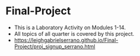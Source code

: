 # Final-Project
- This is a Laboratory Activity on Modules 1-14.
- All topics of all quarter is covered by this project.
- https://leighgabrielserrano.github.io/Final-Project/proj_signup_serrano.html  
